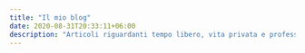 ```yaml
---
title: "Il mio blog"
date: 2020-08-31T20:33:11+06:00
description: "Articoli riguardanti tempo libero, vita privata e professionale."
---
```

